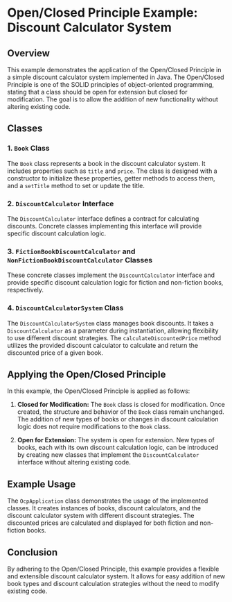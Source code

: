 # Open/Closed Principle Example: Discount Calculator System

## Overview

This example demonstrates the application of the Open/Closed Principle in a simple discount calculator system implemented in Java. The Open/Closed Principle is one of the SOLID principles of object-oriented programming, stating that a class should be open for extension but closed for modification. The goal is to allow the addition of new functionality without altering existing code.

## Classes

### 1. `Book` Class

The `Book` class represents a book in the discount calculator system. It includes properties such as `title` and `price`. The class is designed with a constructor to initialize these properties, getter methods to access them, and a `setTitle` method to set or update the title.

### 2. `DiscountCalculator` Interface

The `DiscountCalculator` interface defines a contract for calculating discounts. Concrete classes implementing this interface will provide specific discount calculation logic.

### 3. `FictionBookDiscountCalculator` and `NonFictionBookDiscountCalculator` Classes

These concrete classes implement the `DiscountCalculator` interface and provide specific discount calculation logic for fiction and non-fiction books, respectively.

### 4. `DiscountCalculatorSystem` Class

The `DiscountCalculatorSystem` class manages book discounts. It takes a `DiscountCalculator` as a parameter during instantiation, allowing flexibility to use different discount strategies. The `calculateDiscountedPrice` method utilizes the provided discount calculator to calculate and return the discounted price of a given book.

## Applying the Open/Closed Principle

In this example, the Open/Closed Principle is applied as follows:

1. **Closed for Modification:** The `Book` class is closed for modification. Once created, the structure and behavior of the `Book` class remain unchanged. The addition of new types of books or changes in discount calculation logic does not require modifications to the `Book` class.

2. **Open for Extension:** The system is open for extension. New types of books, each with its own discount calculation logic, can be introduced by creating new classes that implement the `DiscountCalculator` interface without altering existing code.

## Example Usage

The `OcpApplication` class demonstrates the usage of the implemented classes. It creates instances of books, discount calculators, and the discount calculator system with different discount strategies. The discounted prices are calculated and displayed for both fiction and non-fiction books.

## Conclusion

By adhering to the Open/Closed Principle, this example provides a flexible and extensible discount calculator system. It allows for easy addition of new book types and discount calculation strategies without the need to modify existing code.
